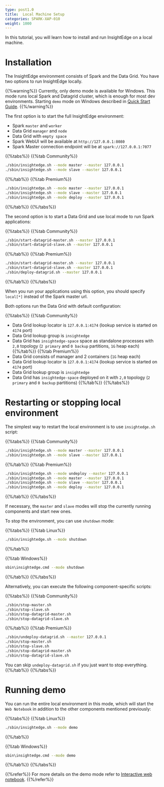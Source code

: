 ```yaml
---
type: post1.0
title:  Local Machine Setup
categories: SPARK-XAP-010
weight: 1000
---
```



In this tutorial, you will learn how to install and run InsightEdge on a local machine.


# Installation

The InsightEdge environment consists of Spark and the Data Grid. You have two options to run InsightEdge locally.

{{%warning%}}
Currently, only demo mode is available for Windows. This mode runs local Spark and Datagrid cluster, which is enough for most dev environments. Starting `demo` mode on Windows described in [Quick Start Guide](quick_start.html).
{{%/warning%}} 

The first option is to start the full InsightEdge environment:

* Spark `master` and `worker`
* Data Grid `manager` and `node`
* Data Grid with `empty space`
* Spark WebUI will be available at `http://127.0.0.1:8080`
* Spark Master connection endpoint will be at `spark://127.0.0.1:7077`

{{%tabs%}}
{{%tab Community%}}
```bash
./sbin/insightedge.sh --mode master --master 127.0.0.1
./sbin/insightedge.sh --mode slave --master 127.0.0.1
```
{{%/tab%}}
{{%tab Premium%}}
```bash
./sbin/insightedge.sh --mode master --master 127.0.0.1
./sbin/insightedge.sh --mode slave --master 127.0.0.1
./sbin/insightedge.sh --mode deploy --master 127.0.0.1
```
{{%/tab%}}
{{%/tabs%}}

The second option is to start a Data Grid and use local mode to run Spark applications:

{{%tabs%}}
{{%tab Community%}}
```bash
./sbin/start-datagrid-master.sh --master 127.0.0.1
./sbin/start-datagrid-slave.sh --master 127.0.0.1
```
{{%/tab%}}
{{%tab Premium%}}

```bash
./sbin/start-datagrid-master.sh --master 127.0.0.1
./sbin/start-datagrid-slave.sh --master 127.0.0.1
./sbin/deploy-datagrid.sh --master 127.0.0.1
```
{{%/tab%}}
{{%/tabs%}}

When you run your applications using this option, you should specify `local[*]` instead of the Spark master url.

Both options run the Data Grid with default configuration:

{{%tabs%}}
{{%tab Community%}}
* Data Grid lookup locator is `127.0.0.1:4174` (lookup service is started on `4174` port)
* Data Grid lookup group is `insightedge`
* Data Grid has `insightedge-space` space as standalone processes with `2,0` topology (`2 primary` and `0 backup` partitions, `1G` heap each)
{{%/tab%}}
{{%tab Premium%}}
* Data Grid consists of manager and 2 containers (`1G` heap each)
* Data Grid lookup locator is `127.0.0.1:4174` (lookup service is started on `4174` port)
* Data Grid lookup group is `insightedge`
* Data Grid has `insightedge-space` deployed on it with `2,0` topology (`2 primary` and `0 backup` partitions)
{{%/tab%}}
{{%/tabs%}}


# Restarting or stopping local environment

The simplest way to restart the local environment is to use `insightedge.sh` script:

{{%tabs%}}
{{%tab Community%}}
```bash
./sbin/insightedge.sh --mode master --master 127.0.0.1
./sbin/insightedge.sh --mode slave --master 127.0.0.1
```
{{%/tab%}}
{{%tab Premium%}}

```bash
./sbin/insightedge.sh --mode undeploy --master 127.0.0.1
./sbin/insightedge.sh --mode master --master 127.0.0.1
./sbin/insightedge.sh --mode slave --master 127.0.0.1
./sbin/insightedge.sh --mode deploy --master 127.0.0.1
```
{{%/tab%}}
{{%/tabs%}}


If necessary, the `master` and `slave` modes will stop the currently running components and start new ones.

To stop the environment, you can use `shutdown` mode:

{{%tabs%}}
{{%tab Linux%}}
```bash
./sbin/insightedge.sh --mode shutdown
```
{{%/tab%}}

{{%tab Windows%}}
```bash
sbin\insightedge.cmd --mode shutdown
```
{{%/tab%}}
{{%/tabs%}}

Alternatively, you can execute the following component-specific scripts:

{{%tabs%}}
{{%tab Community%}}
```bash
./sbin/stop-master.sh
./sbin/stop-slave.sh
./sbin/stop-datagrid-master.sh
./sbin/stop-datagrid-slave.sh
```
{{%/tab%}}
{{%tab Premium%}}
```bash
./sbin/undeploy-datagrid.sh --master 127.0.0.1
./sbin/stop-master.sh
./sbin/stop-slave.sh
./sbin/stop-datagrid-master.sh
./sbin/stop-datagrid-slave.sh
```

You can skip `undeploy-datagrid.sh` if you just want to stop everything.
{{%/tab%}}
{{%/tabs%}}


# Running demo

You can run the entire local environment in this mode, which will start the `Web Notebook` in addition to the other components mentioned previously:

{{%tabs%}}
{{%tab Linux%}}
```bash
./sbin/insightedge.sh --mode demo
```
{{%/tab%}}

{{%tab Windows%}}
```bash
sbin\insightedge.cmd --mode demo
```
{{%/tab%}}
{{%/tabs%}}

{{%refer%}}
For more details on the demo mode refer to [Interactive web notebook](./notebook.html).
{{%/refer%}}

